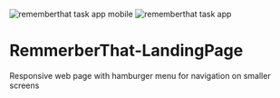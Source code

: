 ![rememberthat task app mobile](https://user-images.githubusercontent.com/34830219/131538529-9ca4ef43-6196-4f10-9734-7a50ca5793ad.png)
![rememberthat task app](https://user-images.githubusercontent.com/34830219/131538543-0f90da5d-1264-4121-b2f5-d7f999b4afb2.png)
# RemmerberThat-LandingPage
Responsive web page with hamburger menu for navigation on smaller screens
